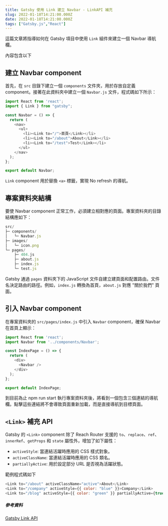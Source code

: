 ```yaml
---
title: Gatsby 使用 Link 建立 Navbar - LinkAPI 補充
slug: 2022-01-18T14:21:00.000Z
date: 2022-01-18T14:21:00.000Z
tags: ["Gatsby.js","React"]
---
```


這篇文章將指導如何在 Gatsby 項目中使用 `Link` 組件來建立一個 Navbar 導航欄。

內容包含以下

## 建立 Navbar component

首先，在 `src` 目錄下建立一個 `components` 文件夾，用於存放自定義 component。接著在此資料夾中建立一個 `Navbar.js` 文件，程式碼如下所示：

```javascript
import React from 'react';
import { Link } from "gatsby";

const Navbar = () => {
  return (
    <nav>
      <ul>
        <li><Link to="/">首頁</Link></li>
        <li><Link to="/about">About</Link></li>
        <li><Link to="/test">Test</Link></li>
      </ul>
    </nav>
  );
};

export default Navbar;
```

`Link` component 用於替換 `<a>` 標籤，實現 No refresh 的導航。

## 專案資料夾結構

要使 Navbar component 正常工作，必須建立相對應的頁面。專案資料夾的目錄結構應如下：

```javascript
src/
├─ components/
│   └─ Navbar.js
├─ images/
│   └─ icon.png
└─ pages/
    ├─ 404.js
    ├─ about.js
    ├─ index.js
    └─ test.js
```

Gatsby 通過 `pages` 資料夾下的 JavaScript 文件自建立建頁面和配置路由。文件名決定路由的路徑。例如，`index.js` 轉換為首頁，`about.js` 對應 "關於我們" 頁面。

## 引入 Navbar component

在專案資料夾的 `src/pages/index.js` 中引入 `Navbar` component，確保 Navbar 在首頁上顯示：

```javascript
import React from 'react';
import Navbar from '../components/Navbar';

const IndexPage = () => {
  return (
    <div>
      <Navbar />
    </div>
  );
};

export default IndexPage;
```

到目前為止 npm run start 執行專案資料夾後，將看到一個包含三個連結的導航欄。點擊這些連結將不會導致頁面重新加載，而是直接導航到目標頁面。

## `<Link>` 補充 API

Gatsby 的 `<Link>` component 除了 Reach Router 支援的 `to`、`replace`、`ref`、`innerRef`、`getProps` 和 `state` 屬性外，增加了如下屬性：

- `activeStyle`: 當連結活躍時應用的 CSS 樣式對象。
- `activeClassName`: 當連結活躍時應用的 CSS 類名。
- `partiallyActive`: 用於設定部分 URL 是否視為活躍狀態。

範例程式碼如下

```javascript
<Link to="/about" activeClassName="active">About</Link>
<Link to="/company" activeStyle={{ color: "blue" }}>Company</Link>
<Link to="/blog" activeStyle={{ color: "green" }} partiallyActive={true}>Blog</Link>
```

##### 參考資料

[Gatsby Link API](https://www.gatsbyjs.com/docs/reference/built-in-components/gatsby-link/)